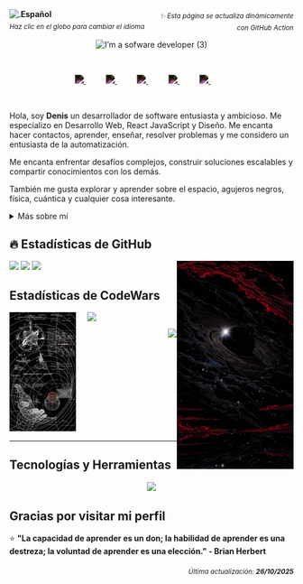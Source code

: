 <div align="center">
  <p align="left" style="float: left; width: 50%;">
    <a href="https://custom-github-overview.vercel.app/docs/selector.html" alt="Change language">
      <img width="22px" src="https://img.icons8.com/color/48/000000/globe.png" style="vertical-align: middle;"/>
      <span style="vertical-align: middle;"><b>Español</b></span>
    </a>
    <br/>
    <sub><i>Haz clic en el globo para cambiar el idioma</i></sub>
  </p>
  <p align="right" style="float: right; width: 50%;">
    <sub><i>✨ Esta página se actualiza dinámicamente con GitHub Action</i></sub>
  </p>
  <div style="clear: both;"></div>
</div>

<div align="center"><img alt="I’m a sofware developer (3)" src="https://github.com/user-attachments/assets/4873f82f-ec86-4ef6-a5e5-c95c34d9444f" />

<br><p align="center">
  <a href="https://www.linkedin.com/in/denisanchez/" title="LinkedIn">
    <img width="32px" style="filter: invert(100%);" src="https://cdn.jsdelivr.net/npm/simple-icons@v11/icons/linkedin.svg"/>
  </a> &#8287;&#8287;&#8287;&#8287;&#8287;&#8287;&#8287;&#8287;
  <a href="https://github.com/DenisV2112" title="GitHub">
    <img width="32px" style="filter: invert(100%);" src="https://cdn.jsdelivr.net/npm/simple-icons@v11/icons/github.svg"/>
  </a> &#8287;&#8287;&#8287;&#8287;&#8287;&#8287;&#8287;&#8287;
  <a href="https://www.codewars.com/users/DenisV2103" title="CodeWars">
    <img width="32px" style="filter: invert(100%);" src="https://cdn.jsdelivr.net/npm/simple-icons@v11/icons/codewars.svg"/>
  </a> &#8287;&#8287;&#8287;&#8287;&#8287;&#8287;&#8287;&#8287;
  <a href="https://stackoverflow.com/users/your-profile" title="Stack Overflow">
    <img width="32px" style="filter: invert(100%);" src="https://cdn.jsdelivr.net/npm/simple-icons@v11/icons/stackoverflow.svg"/>
  </a> &#8287;&#8287;&#8287;&#8287;&#8287;&#8287;&#8287;&#8287;  <a href="https://discord.gg/" title="Discord">
    <img width="32px" style="filter: invert(100%);" src="https://cdn.jsdelivr.net/npm/simple-icons@v11/icons/discord.svg"/>
  </a> &#8287;&#8287;&#8287;&#8287;&#8287;&#8287;&#8287;&#8287;
   <!--  <a href="https://dev.to/giingu" title="Dev.to">
    <img width="32px" style="filter: invert(100%);" src="https://cdn.jsdelivr.net/npm/simple-icons@v11/icons/devdotto.svg"/>
  </a> &#8287; --> 
  <!-- <a href="https://medium.com/@tu-usuario" title="Medium">
    <img width="32px" style="filter: invert(100%);" src="https://cdn.jsdelivr.net/npm/simple-icons@v11/icons/medium.svg"/> -->
  </a>
</p>
</div>
<br>

<p>
Hola, soy <b>Denis</b> un desarrollador de software entusiasta y ambicioso. Me especializo en Desarrollo Web, React JavaScript y Diseño. Me encanta hacer contactos, aprender, enseñar, resolver problemas y me considero un entusiasta de la automatización.

Me encanta enfrentar desafíos complejos, construir soluciones escalables y compartir conocimientos con los demás.

También me gusta explorar y aprender sobre el espacio, agujeros negros, física, cuántica y cualquier cosa interesante.
</p>

<div>
<details>
  <summary> Más sobre mí </summary>

- Actualmente estoy en un viaje para construir **grandes** cosas.

- Actualmente estoy aprendiendo **todo**

- También creé un canal de discord, además de una página de documentación para ayudar a los coders de Riwi a entender fundamentos de programación en [noLearn](https://nolearn-dev.web.app/)

- Toda mi experiencia en programación está disponible en [Linkedin](https://www.linkedin.com/in/denisanchez/)

- Contáctame en **contact.denis.sanchez@gmail.com**

</details>
  
</p>

## 🔥 Estadísticas de GitHub

<img align="right" width="41%" src="./assets/img/b4beb746b9ee616660a2f247dbfb5288.jpg" />
  <a href="https://github.com/DenisV2112"><img width="50%" src="https://github-readme-streak-stats.herokuapp.com/?user=DenisV2112&theme=dark&date_format=M%20j%5B,%20Y%5D&ring=ff3068&fire=ff3068&sideNums=ff3068"></a>
  <a href="https://github.com/DenisV2112"><img width="50%" src="https://github-readme-stats.vercel.app/api?username=DenisV2112&theme=dark&sideNums=ff3068"></a>
  <a href="https://github.com/DenisV2112"><img width="50%" src="https://github-readme-stats.vercel.app/api/top-langs/?username=DenisV2112&layout=compact&theme=dark"></a>

## Estadísticas de CodeWars
 <div align="center" style="display: flex; gap: 20px; align-items: flex-start; justify-content: center; height: auto;">
  <div style="flex: 41%; align-self: flex-start;">
    <img src="./assets/img/codewars.jpeg" width="100%" />
  </div>
  <div style="flex: 55%; display: flex; flex-direction: column; gap: 10px;">
    <a href="https://www.codewars.com/users/DenisV2103" style="align-self: flex-start;">
      <img width="100%" src="https://www.codewars.com/users/DenisV2103/badges/large">
    </a>
    <a href="https://www.codewars.com/users/DenisV2103" style="align-self: flex-end; margin-top: auto;">
      <img width="100%" src="https://custom-github-overview.vercel.app/api/stats?username=DenisV2103&hide_border=true">
    </a>
  </div>
</div>

---

## Tecnologías y Herramientas
<p align="center">
  <img src="https://skillicons.dev/icons?i=cs,dotnet,docker,js,html,css,vue,python,wordpress,mysql,mongodb,postgres,git,github,typescript,electron,vite,redux,githubactions,prisma," />
</p>

## Gracias por visitar mi perfil

⭐ **"La capacidad de aprender es un don; la habilidad de aprender es una destreza; la voluntad de aprender es una elección." - Brian Herbert**

<div align="right">
<sub><i>Última actualización: <b>26/10/2025</b></i></sub>
</div>  